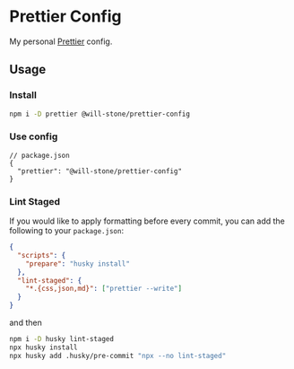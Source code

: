 # Prettier Config

My personal [Prettier](https://prettier.io) config.

## Usage

### Install

```bash
npm i -D prettier @will-stone/prettier-config
```

### Use config

```jsonc
// package.json
{
  "prettier": "@will-stone/prettier-config"
}
```

### Lint Staged

If you would like to apply formatting before every commit, you can add the
following to your `package.json`:

```json
{
  "scripts": {
    "prepare": "husky install"
  },
  "lint-staged": {
    "*.{css,json,md}": ["prettier --write"]
  }
}
```

and then

```bash
npm i -D husky lint-staged
npx husky install
npx husky add .husky/pre-commit "npx --no lint-staged"
```
